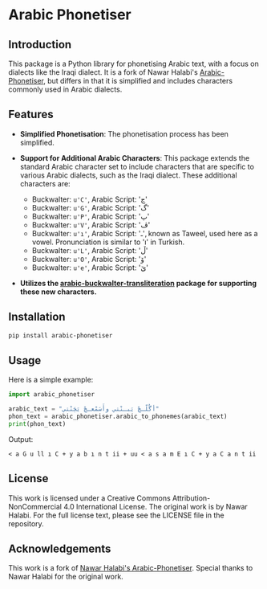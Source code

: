 # Arabic Phonetiser

## Introduction

This package is a Python library for phonetising Arabic text, with a focus on dialects like the Iraqi dialect. It is a fork of Nawar Halabi's [Arabic-Phonetiser](https://github.com/nawarhalabi/Arabic-Phonetiser), but differs in that it is simplified and includes characters commonly used in Arabic dialects.

## Features

- **Simplified Phonetisation**: The phonetisation process has been simplified.

- **Support for Additional Arabic Characters**: This package extends the standard Arabic character set to include characters that are specific to various Arabic dialects, such as the Iraqi dialect. These additional characters are:
    - Buckwalter: `u'C'`, Arabic Script: 'چ'
    - Buckwalter: `u'G'`, Arabic Script: 'گ'
    - Buckwalter: `u'P'`, Arabic Script: 'پ'
    - Buckwalter: `u'V'`, Arabic Script: 'ڤ'
    - Buckwalter: `u'ı'`, Arabic Script: 'ـ', known as Taweel, used here as a vowel. Pronunciation is similar to 'ı' in Turkish.
    - Buckwalter: `u'L'`, Arabic Script: 'ڵ'
    - Buckwalter: `u'O'`, Arabic Script: 'ۆ'
    - Buckwalter: `u'e'`, Arabic Script: 'ێ'

    
- **Utilizes the [arabic-buckwalter-transliteration](https://github.com/hayderkharrufa/arabic-buckwalter-transliteration/tree/main) package for supporting these new characters.**

## Installation

```bash
pip install arabic-phonetiser
```

## Usage

Here is a simple example:

```python
import arabic_phonetiser

arabic_text = "أگُلّـچْ يَبـنْتي وأَسَمْعـچْ يَچَنْتي"
phon_text = arabic_phonetiser.arabic_to_phonemes(arabic_text)
print(phon_text)
```

Output:

```
< a G u ll ı C + y a b ı n t ii + uu < a s a m E ı C + y a C a n t ii
```

## License

This work is licensed under a Creative Commons Attribution-NonCommercial 4.0 International License. The original work is by Nawar Halabi. For the full license text, please see the LICENSE file in the repository.

## Acknowledgements

This work is a fork of [Nawar Halabi's Arabic-Phonetiser](https://github.com/nawarhalabi/Arabic-Phonetiser). Special thanks to Nawar Halabi for the original work.

